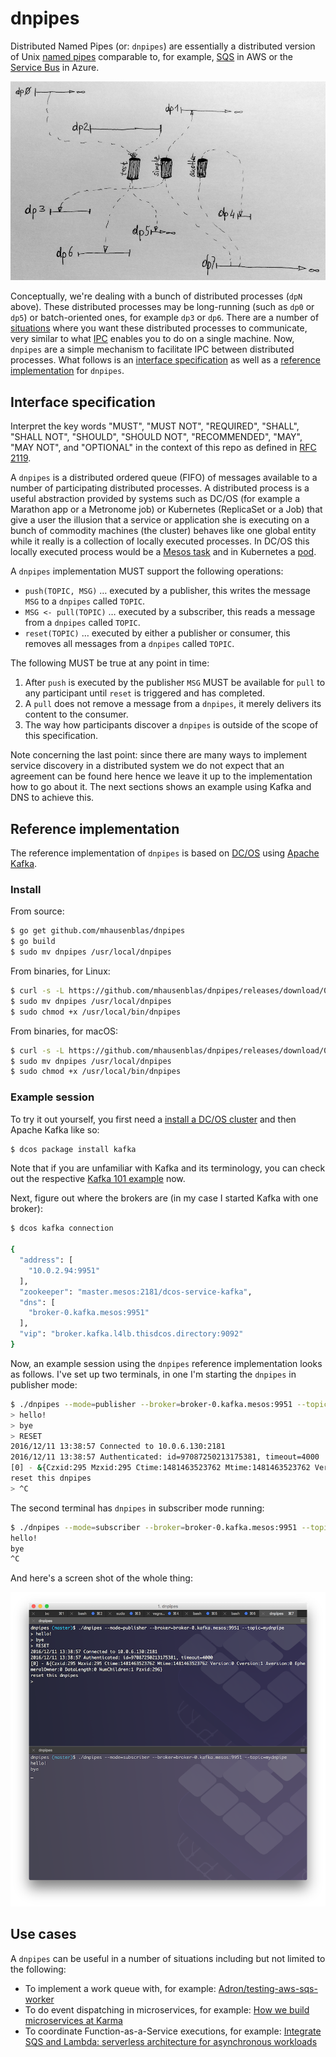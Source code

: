 # dnpipes

Distributed Named Pipes (or: `dnpipes`) are essentially a distributed version of Unix [named pipes](http://en.wikipedia.org/wiki/Named_pipe) comparable to, for example, [SQS](https://aws.amazon.com/sqs/) in AWS or the [Service Bus](https://azure.microsoft.com/en-us/services/service-bus/) in Azure. 

![dnpipes concept](img/concept.png)

Conceptually, we're dealing with a bunch of distributed processes (`dpN` above). These distributed processes may be long-running (such as `dp0` or `dp5`) or batch-oriented ones, for example `dp3` or `dp6`. There are a number of [situations](#use-cases) where you want these distributed processes to communicate, very similar to what [IPC](http://tldp.org/LDP/lpg/node7.html) enables you to do on a single machine. Now, `dnpipes` are a simple mechanism to facilitate IPC between distributed processes. What follows is an [interface specification](#interface-specification) as well as a [reference implementation](#reference-implementation) for `dnpipes`.

## Interface specification

Interpret the key words "MUST", "MUST NOT", "REQUIRED", "SHALL", "SHALL NOT", "SHOULD", "SHOULD NOT", "RECOMMENDED", "MAY", "MAY NOT", and "OPTIONAL" in the context of this repo as defined in [RFC 2119](https://tools.ietf.org/html/rfc2119).

A `dnpipes` is a distributed ordered queue (FIFO) of messages available to a number of participating distributed processes. A distributed process is a useful abstraction provided by systems such as DC/OS (for example a Marathon app or a Metronome job) or Kubernetes (ReplicaSet or a Job) that give a user the illusion that a service or application she is executing on a bunch of commodity machines (the cluster) behaves like one global entity while it really is a collection of locally executed processes. In DC/OS this locally executed process would be a [Mesos task](http://mesos.apache.org/documentation/latest/architecture/) and in Kubernetes a [pod](http://kubernetes.io/docs/api-reference/v1/definitions/#_v1_podspec).


A `dnpipes` implementation MUST support the following operations:

- `push(TOPIC, MSG)` … executed by a publisher, this writes the message `MSG` to a `dnpipes` called `TOPIC`.
- `MSG <- pull(TOPIC)` … executed by a subscriber, this reads a message from a `dnpipes` called `TOPIC`.
- `reset(TOPIC)` … executed by either a publisher or consumer, this removes all messages from a `dnpipes` called `TOPIC`.

The following MUST be true at any point in time:

1. After `push` is executed by the publisher `MSG` MUST be available for `pull` to any participant until `reset` is triggered and has completed.
1. A `pull` does not remove a message from a `dnpipes`, it merely delivers its content to the consumer.
1. The way how participants discover a `dnpipes` is outside of the scope of this specification.

Note concerning the last point: since there are many ways to implement service discovery in a distributed system we do not expect that an agreement can be found here hence we leave it up to the implementation how to go about it. The next sections shows an example using Kafka and DNS to achieve this.

## Reference implementation

The reference implementation of `dnpipes` is based on [DC/OS](https://dcos.io) using [Apache Kafka](http://kafka.apache.org/).

### Install

From source:

```bash
$ go get github.com/mhausenblas/dnpipes
$ go build
$ sudo mv dnpipes /usr/local/dnpipes
```

From binaries, for Linux:

```bash
$ curl -s -L https://github.com/mhausenblas/dnpipes/releases/download/0.1.0/linux-dnpipes -o dnpipes
$ sudo mv dnpipes /usr/local/dnpipes
$ sudo chmod +x /usr/local/bin/dnpipes
```

From binaries, for macOS:

```bash
$ curl -s -L https://github.com/mhausenblas/dnpipes/releases/download/0.1.0/macos-dnpipes -o dnpipes
$ sudo mv dnpipes /usr/local/dnpipes
$ sudo chmod +x /usr/local/bin/dnpipes
```

### Example session

To try it out yourself, you first need a [install a DC/OS cluster](https://dcos.io/install/) and then Apache Kafka like so:

```bash
$ dcos package install kafka
```

Note that if you are unfamiliar with Kafka and its terminology, you can check out the respective [Kafka 101 example](https://github.com/dcos/examples/tree/master/1.8/kafka) now.

Next, figure out where the brokers are (in my case I started Kafka with one broker):

```bash
$ dcos kafka connection

{
  "address": [
    "10.0.2.94:9951"
  ],
  "zookeeper": "master.mesos:2181/dcos-service-kafka",
  "dns": [
    "broker-0.kafka.mesos:9951"
  ],
  "vip": "broker.kafka.l4lb.thisdcos.directory:9092"
}
```
Now, an example session using the `dnpipes` reference implementation looks as follows.
I've set up two terminals, in one I'm starting the `dnpipes` in publisher mode:

```bash
$ ./dnpipes --mode=publisher --broker=broker-0.kafka.mesos:9951 --topic=test
> hello!
> bye
> RESET
2016/12/11 13:38:57 Connected to 10.0.6.130:2181
2016/12/11 13:38:57 Authenticated: id=97087250213175381, timeout=4000
[0] - &{Czxid:295 Mzxid:295 Ctime:1481463523762 Mtime:1481463523762 Version:0 Cversion:1 Aversion:0 EphemeralOwner:0 DataLength:0 NumChildren:1 Pzxid:296}
reset this dnpipes
> ^C
```

The second terminal has `dnpipes` in subscriber mode running:

```bash
$ ./dnpipes --mode=subscriber --broker=broker-0.kafka.mesos:9951 --topic=test 2>/dev/null
hello!
bye
^C
```

And here's a screen shot of the whole thing:

![screen shot of example dnpipes session](img/session.png)

## Use cases

A `dnpipes` can be useful in a number of situations including but not limited to the following:

- To implement a work queue with, for example: [Adron/testing-aws-sqs-worker](https://github.com/Adron/testing-aws-sqs-worker)
- To do event dispatching in microservices, for example: [How we build microservices at Karma](https://blog.karmawifi.com/how-we-build-microservices-at-karma-71497a89bfb4)
- To coordinate Function-as-a-Service executions, for example: [Integrate SQS and Lambda: serverless architecture for asynchronous workloads](https://cloudonaut.io/integrate-sqs-and-lambda-serverless-architecture-for-asynchronous-workloads/)

